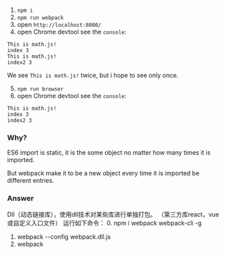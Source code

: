 1. `npm i`
2. `npm run webpack`
3. open `http://localhost:8080/` 
4. open Chrome devtool see the `console`:

```
This is math.js!
index 3
This is math.js!
index2 3
```

We see `This is math.js!` twice, but i hope to see only once.

5. `npm run browser`
6. open Chrome devtool see the `console`:

```
This is math.js!
index 3
index2 3
```
### Why?

ES6 import is static, it is the some object no matter how many times it is imported.

But webpack make it to be a new object every time it is imported be different entries.


### Answer
Dll（动态链接库），使用dll技术对某些库进行单独打包。
（第三方库react，vue 或自定义入口文件）
运行如下命令：
0. npm i webpack webpack-cli -g
1. webpack --config webpack.dll.js
2. webpack


